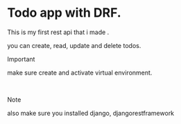 <h1>Todo app with DRF.</h1>

This is my first rest api that i made .

you can create, read, update and delete todos.


>[!IMPORTANT]
>make sure create and activate virtual environment.

<br>

>[!NOTE]
>also make sure you installed django, djangorestframework 
